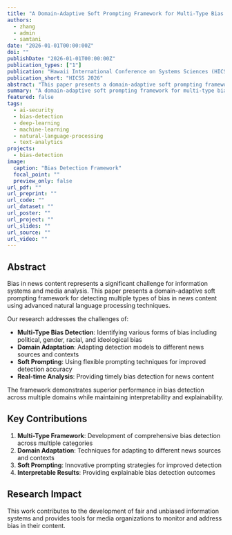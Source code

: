 ```yaml
---
title: "A Domain-Adaptive Soft Prompting Framework for Multi-Type Bias Detection in News"
authors:
  - zhang
  - admin
  - samtani
date: "2026-01-01T00:00:00Z"
doi: ""
publishDate: "2026-01-01T00:00:00Z"
publication_types: ["1"]
publication: "Hawaii International Conference on Systems Sciences (HICSS)"
publication_short: "HICSS 2026"
abstract: "This paper presents a domain-adaptive soft prompting framework for detecting multiple types of bias in news content. We develop an innovative approach that can identify various forms of bias while adapting to different news domains and contexts."
summary: "A domain-adaptive soft prompting framework for multi-type bias detection in news content."
featured: false
tags:
  - ai-security
  - bias-detection
  - deep-learning
  - machine-learning
  - natural-language-processing
  - text-analytics
projects:
  - bias-detection
image:
  caption: "Bias Detection Framework"
  focal_point: ""
  preview_only: false
url_pdf: ""
url_preprint: ""
url_code: ""
url_dataset: ""
url_poster: ""
url_project: ""
url_slides: ""
url_source: ""
url_video: ""
---
```


## Abstract

Bias in news content represents a significant challenge for information systems and media analysis. This paper presents a domain-adaptive soft prompting framework for detecting multiple types of bias in news content using advanced natural language processing techniques.

Our research addresses the challenges of:
- **Multi-Type Bias Detection**: Identifying various forms of bias including political, gender, racial, and ideological bias
- **Domain Adaptation**: Adapting detection models to different news sources and contexts
- **Soft Prompting**: Using flexible prompting techniques for improved detection accuracy
- **Real-time Analysis**: Providing timely bias detection for news content

The framework demonstrates superior performance in bias detection across multiple domains while maintaining interpretability and explainability.

## Key Contributions

1. **Multi-Type Framework**: Development of comprehensive bias detection across multiple categories
2. **Domain Adaptation**: Techniques for adapting to different news sources and contexts
3. **Soft Prompting**: Innovative prompting strategies for improved detection
4. **Interpretable Results**: Providing explainable bias detection outcomes

## Research Impact

This work contributes to the development of fair and unbiased information systems and provides tools for media organizations to monitor and address bias in their content.